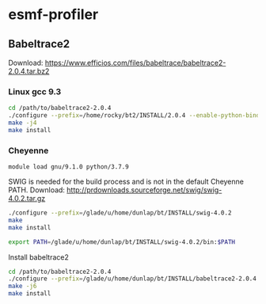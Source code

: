 # esmf-profiler

## Babeltrace2

Download:
https://www.efficios.com/files/babeltrace/babeltrace2-2.0.4.tar.bz2

### Linux gcc 9.3

```bash
cd /path/to/babeltrace2-2.0.4
./configure --prefix=/home/rocky/bt2/INSTALL/2.0.4 --enable-python-bindings --enable-python-plugins --disable-debug-info --enable-compile-warnings=no
make -j4
make install
```

### Cheyenne

```
module load gnu/9.1.0 python/3.7.9
```

SWIG is needed for the build process and is not in the default Cheyenne PATH.
Download: http://prdownloads.sourceforge.net/swig/swig-4.0.2.tar.gz
```bash
./configure --prefix=/glade/u/home/dunlap/bt/INSTALL/swig-4.0.2
make
make install

export PATH=/glade/u/home/dunlap/bt/INSTALL/swig-4.0.2/bin:$PATH
```

Install babeltrace2
```bash
cd /path/to/babeltrace2-2.0.4
./configure --prefix=/glade/u/home/dunlap/bt/INSTALL/babeltrace2-2.0.4 --enable-python-bindings --enable-python-plugins --disable-debug-info
make -j6
make install
```
